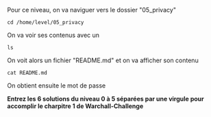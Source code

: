 Pour ce niveau, on va naviguer vers le dossier "05_privacy"
```cd
cd /home/level/05_privacy
```
On va voir ses contenus avec un
```ls
ls
```
On voit alors un fichier "README.md" et on va afficher son contenu
```cat
cat README.md
```
On obtient ensuite le mot de passe

**Entrez les 6 solutions du niveau 0 à 5 séparées par une virgule pour accomplir le charpitre 1 de Warchall-Challenge**
